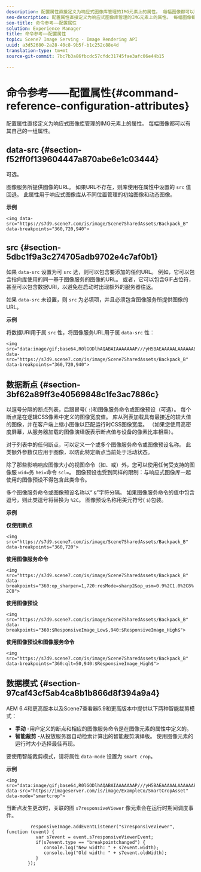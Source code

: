 ```yaml
---
description: 配置属性直接定义为响应式图像库管理的IMG元素上的属性。 每幅图像都可以有其自己的一组属性。
seo-description: 配置属性直接定义为响应式图像库管理的IMG元素上的属性。 每幅图像都可以有其自己的一组属性。
seo-title: 命令参考——配置属性
solution: Experience Manager
title: 命令参考——配置属性
topic: Scene7 Image Serving - Image Rendering API
uuid: a3d52680-2a28-40c8-9b5f-b1c252c88e4d
translation-type: tm+mt
source-git-commit: 7bc7b3a86fbcdc57cfdc31745fae3afc06e44b15

---
```



# 命令参考——配置属性{#command-reference-configuration-attributes}

配置属性直接定义为响应式图像库管理的IMG元素上的属性。 每幅图像都可以有其自己的一组属性。

## data-src {#section-f52ff0f139604447a870abe6e1c03444}

可选。

图像服务所提供图像的URL。 如果URL不存在，则库使用在属性中设置的 `src` 值回退。 此属性用于响应式图像库从不同位置管理的初始图像和动态图像。

**示例**

```
<img data-src="https://s7d9.scene7.com/is/image/Scene7SharedAssets/Backpack_B" data-breakpoints="360,720,940">
```

## src {#section-5dbc1f9a3c274705adb9702e4c7af0b1}

如果 `data-src` 设置为可 `src` 选，则可以包含要添加的任何URL。 例如，它可以包含指向库使用的同一基于图像服务的图像的URL。 或者，它可以包含GIF占位符，甚至可以包含数据URI，以避免在启动时出现额外的服务器往返。

如果 `data-src` 未设置，则 `src` 为必填项，并且必须包含图像服务所提供图像的URL。

**示例**

将数据URI用于属 `src` 性，将图像服务URL用于属 `data-src` 性：

```
<img src="data:image/gif;base64,R0lGODlhAQABAIAAAAAAAP///yH5BAEAAAAALAAAAAABAAEAAAIBRAA7" data-src="https://s7d9.scene7.com/is/image/Scene7SharedAssets/Backpack_B" data-breakpoints="360,720,940">
```

## 数据断点 {#section-3bf62a89ff3e40569848c1fe3ac7886c}

以逗号分隔的断点列表，后跟冒号( `:`)和图像服务命令或图像预设（可选）。 每个断点是在逻辑CSS像素中定义的图像宽度值。 库从列表加载具有最接近的较大值的图像，并在客户端上缩小图像以匹配运行时CSS图像宽度。 （如果您使用高密度屏幕，从服务器加载的图像演绎版表示断点值与设备的像素比率相乘）。

对于列表中的任何断点，可以定义一个或多个图像服务命令或图像预设名称。 此类额外参数仅应用于图像，以防此特定断点当前处于活动状态。

除了那些影响响应图像大小的视图命令（如、或）外，您可以使用任何受支持的图像服 `wid=`务 `hei=`命令 `scl=`。 图像预设也受到同样的限制：与响应式图像库一起使用的图像预设不得包含此类命令。

多个图像服务命令或图像预设名称以“ `&`”字符分隔。 如果图像服务命令的值中包含逗号，则此类逗号将替换为 `%2C`。 图像预设名称用美元符号( `$`)包装。

**示例**

**仅使用断点**

`<img src="https://s7d9.scene7.com/is/image/Scene7SharedAssets/Backpack_B" data-breakpoints="360,720">`

**使用图像服务命令**

`<img src="https://s7d9.scene7.com/is/image/Scene7SharedAssets/Backpack_B" data-breakpoints="360:op_sharpen=1,720:resMode=sharp2&op_usm=0.9%2C1.0%2C8%2C0">`

**使用图像预设**

`<img src="https://s7d9.scene7.com/is/image/Scene7SharedAssets/Backpack_B" data-breakpoints="360:$ResponsiveImage_Low$,940:$ResponsiveImage_High$">`

**使用图像预设和图像服务命令**

`<img src="https://s7d9.scene7.com/is/image/Scene7SharedAssets/Backpack_B" data-breakpoints="360:qlt=50,940:$ResponsiveImage_High$">`

## 数据模式 {#section-97caf43cf5ab4ca8b1b866d8f394a9a4}

AEM 6.4和更高版本以及Scene7查看器5.9和更高版本中提供以下两种智能裁剪模式：

* **手动** -用户定义的断点和相应的图像服务命令是在图像元素的属性中定义的。
* **智能裁剪** -从投放服务器自动检索计算出的智能裁剪演绎版。 使用图像元素的运行时大小选择最佳再现。

要使用智能裁剪模式，请将属性 `data-mode` 设置为 `smart crop`。

**示例**

```
<img 
src="data:image/gif;base64,R0lGODlhAQABAIAAAAAAAP///yH5BAEAAAAALAAAAAABAAEAAAIBRAA7" 
data-src="https://imageserver.com/is/image/ExampleCo/SmartCropAsset" 
data-mode="smartcrop">
```

当断点发生更改时，关联的图 `s7responsiveViewer` 像元素会在运行时期间调度事件。

```
         responsiveImage.addEventListener("s7responsiveViewer", function (event) { 
           var s7event = event.s7responsiveViewerEvent; 
           if(s7event.type == "breakpointchanged") { 
              console.log("New width: " + s7event.width); 
              console.log("Old width: " + s7event.oldWidth); 
           } 
        });
```

